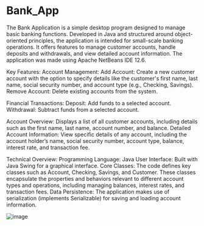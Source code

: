 # Bank_App
The Bank Application is a simple desktop program designed to manage basic banking functions. Developed in Java and structured around object-oriented principles, the application is intended for small-scale banking operations. It offers features to manage customer accounts, handle deposits and withdrawals, and view detailed account information.
The application was made using Apache NetBeans IDE 12.6.

Key Features:
Account Management:
Add Account: Create a new customer account with the option to specify details like the customer's first name, last name, social security number, and account type (e.g., Checking, Savings).
Remove Account: Delete existing accounts from the system.

Financial Transactions:
Deposit: Add funds to a selected account.
Withdrawal: Subtract funds from a selected account.

Account Overview:
Displays a list of all customer accounts, including details such as the first name, last name, account number, and balance.
Detailed Account Information:
View specific details of any account, including the account holder’s name, social security number, account type, balance, interest rate, and transaction fee.

Technical Overview:
Programming Language: Java
User Interface: Built with Java Swing for a graphical interface.
Core Classes: The code defines key classes such as Account, Checking, Savings, and Customer. These classes encapsulate the properties and behaviors relevant to different account types and operations, including managing balances, interest rates, and transaction fees.
Data Persistence: The application makes use of serialization (implements Serializable) for saving and loading account information.

![image](https://github.com/user-attachments/assets/75139bdf-124b-487e-ac83-726a23404346)
